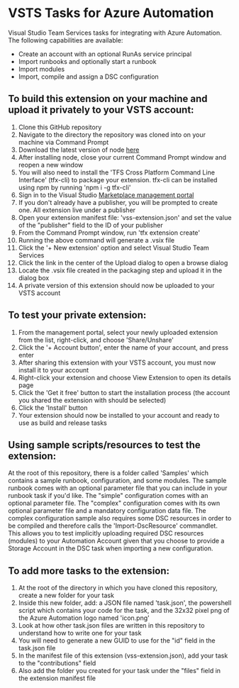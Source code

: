 # VSTS Tasks for Azure Automation
Visual Studio Team Services tasks for integrating with Azure Automation. The following capabilities are available:
* Create an account with an optional RunAs service principal
* Import runbooks and optionally start a runbook
* Import modules
* Import, compile and assign a DSC configuration

## To build this extension on your machine and upload it privately to your VSTS account:

1. Clone this GitHub repository
1. Navigate to the directory the repository was cloned into on your machine via Command Prompt
1. Download the latest version of node [here](https://nodejs.org/en/download/)
1. After installing node, close your current Command Prompt window and reopen a new window 
1. You will also need to install the 'TFS Cross Platform Command Line Interface' (tfx-cli) to package your extension. tfx-cli can be installed using npm by running 'npm i -g tfx-cli'
1. Sign in to the Visual Studio [Marketplace management portal](https://marketplace.visualstudio.com/manage)
1. If you don't already have a publisher, you will be prompted to create one. All extension live under a publisher
1. Open your extension manifest file: 'vss-extension.json' and set the value of the "publisher" field to the ID of your publisher
1. From the Command Prompt window, run 'tfx extension create'
1. Running the above command will generate a .vsix file
1. Click the '+ New extension' option and select Visual Studio Team Services
1. Click the link in the center of the Upload dialog to open a browse dialog
1. Locate the .vsix file created in the packaging step and upload it in the dialog box
1. A private version of this extension should now be uploaded to your VSTS account

## To test your private extension: 

1. From the management portal, select your newly uploaded extension from the list, right-click, and choose 'Share/Unshare'
1. Click the '+ Account button', enter the name of your account, and press enter
1. After sharing this extension with your VSTS account, you must now install it to your account
1. Right-click your extension and choose View Extension to open its details page
1. Click the 'Get it free' button to start the installation process (the account you shared the extension with should be selected)
1. Click the 'Install' button
1. Your extension should now be installed to your account and ready to use as build and release tasks

## Using sample scripts/resources to test the extension: 

At the root of this repository, there is a folder called 'Samples' which contains a sample runbook, configuration, and some modules. The sample runbook comes with an optional parameter file that you can include in your runbook task if you'd like. The "simple" configuration comes with an optional parameter file. The "complex" configuration comes with its own optional parameter file and a mandatory configuration data file. The complex configuration sample also requires some DSC resources in order to be compiled and therefore calls the 'Import-DscResource' commandlet. This allows you to test implicitly uploading required DSC resources (modules) to your Automation Account given that you choose to provide a Storage Account in the DSC task when importing a new configuration. 

## To add more tasks to the extension: 

1. At the root of the directory in which you have cloned this repository, create a new folder for your task
1. Inside this new folder, add: a JSON file named 'task.json', the powershell script which contains your code for the task, and the 32x32 pixel png of the Azure Automation logo named 'icon.png'
1. Look at how other task.json files are written in this repository to understand how to write one for your task 
1. You will need to generate a new GUID to use for the "id" field in the task.json file
1. In the manifest file of this extension (vss-extension.json), add your task to the "contributions" field
1. Also add the folder you created for your task under the "files" field in the extension manifest file
